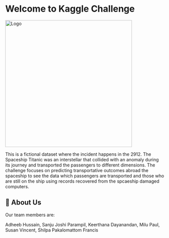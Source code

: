 #   Welcome to Kaggle Challenge

<img src="https://images.saymedia-content.com/.image/t_share/MTk2ODg5NjQ5OTk2NzAyOTc5/largest-spaceships-science-fiction.jpg" alt="Logo" width="400">

This is a fictional dataset where the incident happens in the 2912. The Spaceship Titanic was an interstellar that collided with an anomaly during its journey and transported the passengers to different dimensions. The challenge focuses on predicting transportative outcomes abroad the spaceship to see the data which passengers are transported and those who are still on the ship using records recovered from the spcaeship damaged computers.

## 🚀 About Us
Our team members are:

Adheeb Hussain, Sanju Joshi Parampil, Keerthana Dayanandan, Milu Paul, Susan Vincent, Shilpa Pakalomattom Francis 

